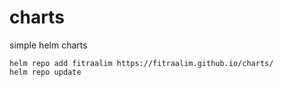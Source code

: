 # charts

simple helm charts

```
helm repo add fitraalim https://fitraalim.github.io/charts/
helm repo update
```



